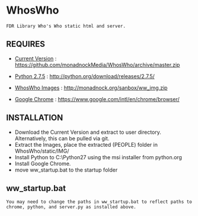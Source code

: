 WhosWho
=======
	FDR Library Who's Who static html and server.

REQUIRES
--------
* [Current Version](https://github.com/monadnockMedia/WhosWho/archive/master.zip)	:	https://github.com/monadnockMedia/WhosWho/archive/master.zip

* [Python 2.7.5](http://python.org/download/releases/2.7.5/)	:	http://python.org/download/releases/2.7.5/

* [WhosWho Images](http://monadnock.org/sanbox/ww_img.zip)	:	http://monadnock.org/sanbox/ww_img.zip

* [Google Chrome](https://www.google.com/intl/en/chrome/browser/)	:	https://www.google.com/intl/en/chrome/browser/
	


INSTALLATION
------------
* Download the Current Version and extract to user directory.  Alternatively, this can be pulled via git.
* Extract the Images, place the extracted (PEOPLE) folder in WhosWho/static/IMG/
* Install Python to C:\Python27 using the msi installer from python.org
* Install Google Chrome.
* move ww_startup.bat to the startup folder


ww_startup.bat
--------------
	You may need to change the paths in ww_startup.bat to reflect paths to chrome, python, and server.py as installed above.